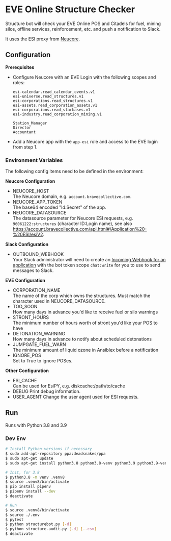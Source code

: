 # EVE Online Structure Checker

Structure bot will check your EVE Online POS and Citadels for fuel, mining silos, offline services, reinforcement, 
etc. and push a notification to Slack.

It uses the ESI proxy from [Neucore](https://github.com/tkhamez/neucore).

## Configuration

**Prerequisites**

* Configure Neucore with an EVE Login with the following scopes and roles:
    ```
    esi-calendar.read_calendar_events.v1
    esi-universe.read_structures.v1
    esi-corporations.read_structures.v1
    esi-assets.read_corporation_assets.v1
    esi-corporations.read_starbases.v1
    esi-industry.read_corporation_mining.v1
   
    Station_Manager
    Director
    Accountant
    ```
* Add a Neucore app with the `app-esi` role and access to the EVE login from step 1.

### Environment Variables

The following config items need to be defined in the environment:

**Neucore Configuration**

* NEUCORE_HOST  
  The Neucore domain, e.g. `account.bravecollective.com`.
* NEUCORE_APP_TOKEN  
  The base64 encoded "Id:Secret" of the app.
* NEUCORE_DATASOURCE  
  The datasource parameter for Neucore ESI requests, e.g. `96061222:structures` (character ID:Login name), see also 
https://account.bravecollective.com/api.html#/Application%20-%20ESI/esiV2.

**Slack Configuration**

* OUTBOUND_WEBHOOK  
  Your Slack administrator will need to create an [Incoming Webhook for an application](https://api.slack.com/apps)
  with the bot token scope `chat:write` for you to use to send messages to Slack.

**EVE Configuration**

* CORPORATION_NAME  
  The name of the corp which owns the structures. Must match the character used in NEUCORE_DATASOURCE.
* TOO_SOON  
  How many days in advance you'd like to receive fuel or silo warnings
* STRONT_HOURS  
  The minimum number of hours worth of stront you'd like your POS to have
* DETONATION_WARNING  
  How many days in advance to notify about scheduled detonations
* JUMPGATE_FUEL_WARN  
  The minimum amount of liquid ozone in Ansiblex before a notification
* IGNORE_POS  
  Set to True to ignore POSes. 

**Other Configuration**

* ESI_CACHE  
  Can be used for EsiPY, e.g. diskcache:/path/to/cache
* DEBUG
  Print debug information.
* USER_AGENT
  Change the user agent used for ESI requests.

## Run

Runs with Python 3.8 and 3.9

### Dev Env

```sh
# Install Python versions if necessary
$ sudo add-apt-repository ppa:deadsnakes/ppa
$ sudo apt-get update
$ sudo apt-get install python3.8 python3.8-venv python3.9 python3.9-venv

# Init, for 3.8
$ python3.8 -m venv .venv8
$ source .venv8/bin/activate
$ pip install pipenv
$ pipenv install --dev
$ deactivate

# Run
$ source .venv8/bin/activate
$ source ./.env
$ pytest
$ python structurebot.py [-d]
$ python structure-audit.py [-d] [--csv]
$ deactivate
```
